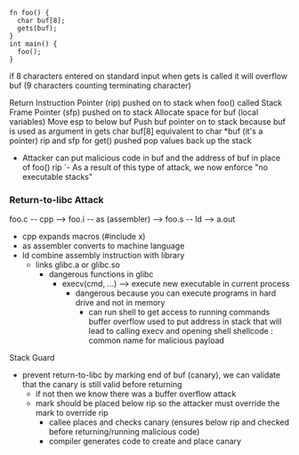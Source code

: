 ```
fn foo() {
  char buf[8];
  gets(buf);
}
int main() {
  foo();
}
```
if 8 characters entered on standard input when gets is called it will overflow buf (9 characters counting terminating character)

Return Instruction Pointer (rip) pushed on to stack when foo() called
Stack Frame Pointer (sfp) pushed on to stack 
Allocate space for buf (local variables)
Move esp to below buf
Push buf pointer on to stack because buf is used as argument in gets
  char buf[8] equivalent to char *buf (it's a pointer)
rip and sfp for get() pushed 
pop values back up the stack

- Attacker can put malicious code in buf and the address of buf in place of foo() rip
`- As a result of this type of attack, we now enforce "no executable stacks"


### Return-to-libc Attack
foo.c -- cpp --> foo.i -- as (assembler) --> foo.s -- ld --> a.out
- cpp expands macros (#include x)
- as assembler converts to machine language
- ld combine assembly instruction with library
  - links glibc.a or glibc.so
    - dangerous functions in glibc
      - execv(cmd, ...) --> execute new executable in current process
        - dangerous because you can execute programs in hard drive and not in memory
          - can run shell to get access to running commands
buffer overflow used to put address in stack that will lead to calling execv and opening shell
shellcode : common name for malicious payload

Stack Guard
- prevent return-to-libc by marking end of buf (canary), we can validate that the canary is still valid before returning
  - if not then we know there was a buffer overflow attack
  - mark should be placed below rip so the attacker must override the mark to override rip
    - callee places and checks canary (ensures below rip and checked before returning/running malicious code)
    - compiler generates code to create and place canary
